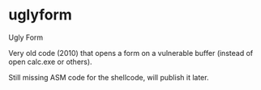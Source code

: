 # uglyform
Ugly Form

Very old code (2010) that opens a form on a vulnerable buffer (instead of open calc.exe or others).

Still missing ASM code for the shellcode, will publish it later.
